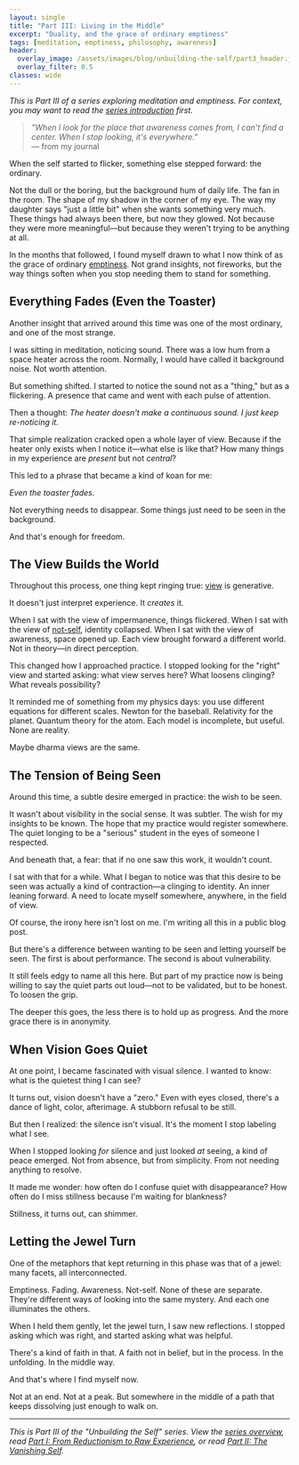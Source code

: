 ```yaml
---
layout: single
title: "Part III: Living in the Middle"
excerpt: "Duality, and the grace of ordinary emptiness"
tags: [meditation, emptiness, philosophy, awareness]
header:
  overlay_image: /assets/images/blog/unbuilding-the-self/part3_header.jpg
  overlay_filter: 0.5
classes: wide
---
```


*This is Part III of a series exploring meditation and emptiness. For context, you may want to read the [series introduction](/pages/unbuilding-the-self/) first.*

> *"When I look for the place that awareness comes from, I can't find a center. When I stop looking, it's everywhere."*  
> — from my journal

When the self started to flicker, something else stepped forward: the ordinary.

Not the dull or the boring, but the background hum of daily life. The fan in the room. The shape of my shadow in the corner of my eye. The way my daughter says "just a little bit" when she wants something very much. These things had always been there, but now they glowed. Not because they were more meaningful—but because they weren't trying to be anything at all.

In the months that followed, I found myself drawn to what I now think of as the grace of ordinary [emptiness](/pages/unbuilding-the-self/glossary/#emptiness-suññatā). Not grand insights, not fireworks, but the way things soften when you stop needing them to stand for something.

## Everything Fades (Even the Toaster)

Another insight that arrived around this time was one of the most ordinary, and one of the most strange.

I was sitting in meditation, noticing sound. There was a low hum from a space heater across the room. Normally, I would have called it background noise. Not worth attention.

But something shifted. I started to notice the sound not as a "thing," but as a flickering. A presence that came and went with each pulse of attention.

Then a thought: *The heater doesn't make a continuous sound. I just keep re-noticing it.*

That simple realization cracked open a whole layer of view. Because if the heater only exists when I notice it—what else is like that? How many things in my experience are *present* but not *central*?

This led to a phrase that became a kind of koan for me:

*Even the toaster fades.*

Not everything needs to disappear. Some things just need to be seen in the background.

And that's enough for freedom.

## The View Builds the World

Throughout this process, one thing kept ringing true: [view](/pages/unbuilding-the-self/glossary/#view) is generative.

It doesn't just interpret experience. It *creates* it.

When I sat with the view of impermanence, things flickered. When I sat with the view of [not-self](/pages/unbuilding-the-self/glossary/#anattā-not-self), identity collapsed. When I sat with the view of awareness, space opened up. Each view brought forward a different world. Not in theory—in direct perception.

This changed how I approached practice. I stopped looking for the "right" view and started asking: what view serves here? What loosens clinging? What reveals possibility?

It reminded me of something from my physics days: you use different equations for different scales. Newton for the baseball. Relativity for the planet. Quantum theory for the atom. Each model is incomplete, but useful. None are reality.

Maybe dharma views are the same.

## The Tension of Being Seen

Around this time, a subtle desire emerged in practice: the wish to be seen.

It wasn't about visibility in the social sense. It was subtler. The wish for my insights to be known. The hope that my practice would register somewhere. The quiet longing to be a "serious" student in the eyes of someone I respected.

And beneath that, a fear: that if no one saw this work, it wouldn't count.

I sat with that for a while. What I began to notice was that this desire to be seen was actually a kind of contraction—a clinging to identity. An inner leaning forward. A need to locate myself somewhere, anywhere, in the field of view.

Of course, the irony here isn't lost on me. I'm writing all this in a public blog post.

But there's a difference between wanting to be seen and letting yourself be seen. The first is about performance. The second is about vulnerability.

It still feels edgy to name all this here. But part of my practice now is being willing to say the quiet parts out loud—not to be validated, but to be honest. To loosen the grip.

The deeper this goes, the less there is to hold up as progress. And the more grace there is in anonymity.

## When Vision Goes Quiet

At one point, I became fascinated with visual silence. I wanted to know: what is the quietest thing I can see?

It turns out, vision doesn't have a "zero." Even with eyes closed, there's a dance of light, color, afterimage. A stubborn refusal to be still.

But then I realized: the silence isn't visual. It's the moment I stop labeling what I see.

When I stopped looking *for* silence and just looked *at* seeing, a kind of peace emerged. Not from absence, but from simplicity. From not needing anything to resolve.

It made me wonder: how often do I confuse quiet with disappearance? How often do I miss stillness because I'm waiting for blankness?

Stillness, it turns out, can shimmer.

## Letting the Jewel Turn

One of the metaphors that kept returning in this phase was that of a jewel: many facets, all interconnected.

Emptiness. Fading. Awareness. Not-self. None of these are separate. They're different ways of looking into the same mystery. And each one illuminates the others.

When I held them gently, let the jewel turn, I saw new reflections. I stopped asking which was right, and started asking what was helpful.

There's a kind of faith in that. A faith not in belief, but in the process. In the unfolding. In the middle way.

And that's where I find myself now.

Not at an end. Not at a peak. But somewhere in the middle of a path that keeps dissolving just enough to walk on.

---

*This is Part III of the "Unbuilding the Self" series. View the [series overview](/pages/unbuilding-the-self/), read [Part I: From Reductionism to Raw Experience](/blog/from-reductionism-to-raw-experience/), or read [Part II: The Vanishing Self](/blog/the-vanishing-self/).*
